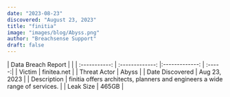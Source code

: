 ```yaml
---
date: "2023-08-23"
discovered: "August 23, 2023"
title: "finitia"
image: "images/blog/Abyss.png"
author: "Breachsense Support"
draft: false
---
```


| Data Breach Report           |              | 
| :-----------: | :-------------:     |:-------------:    | :-----:|
| Victim      | finitea.net      | 
| Threat Actor      | Abyss      | 
| Date Discovered      | Aug 23, 2023      | 
| Description      | finitia offers architects, planners and engineers a wide range of services.      | 
| Leak Size      | 465GB      | 

